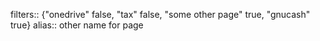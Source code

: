 filters:: {"onedrive" false, "tax" false, "some other page" true, "gnucash" true}
alias:: other name for page
